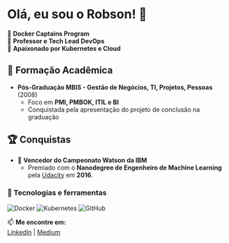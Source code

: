 # Olá, eu sou o Robson! 🚀

🔹 **Docker Captains Program**  
🔹 **Professor e Tech Lead DevOps**  
🔹 **Apaixonado por Kubernetes e Cloud**  

## 🧠 Formação Acadêmica  

- **Pós-Graduação MBIS - Gestão de Negócios, TI, Projetos, Pessoas** (2008)  
  - Foco em **PMI, PMBOK, ITIL e BI**  
  - Conquistada pela apresentação do projeto de conclusão na graduação
 
## 🏆 Conquistas  

- 🏅 **Vencedor do Campeonato Watson da IBM**  
  - Premiado com o **Nanodegree de Engenheiro de Machine Learning** pela [Udacity](https://www.udacity.com/) em **2016**.  


### 🚀 Tecnologias e ferramentas  
![Docker](https://img.shields.io/badge/Docker-%230db7ed.svg?style=for-the-badge&logo=docker&logoColor=white)
![Kubernetes](https://img.shields.io/badge/Kubernetes-%23326CE5.svg?style=for-the-badge&logo=kubernetes&logoColor=white)
![GitHub](https://img.shields.io/badge/GitHub-%23181717.svg?style=for-the-badge&logo=github&logoColor=white)

📫 **Me encontre em:**  
[LinkedIn](https://www.linkedin.com/in/camanducci/) | [Medium](https://medium.com/@robsoncamanducci)  
